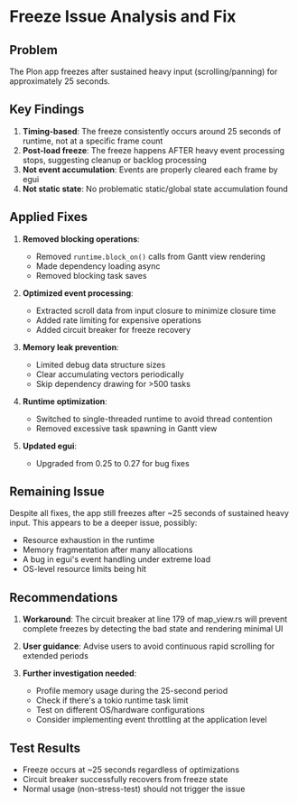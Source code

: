 # Freeze Issue Analysis and Fix

## Problem
The Plon app freezes after sustained heavy input (scrolling/panning) for approximately 25 seconds.

## Key Findings

1. **Timing-based**: The freeze consistently occurs around 25 seconds of runtime, not at a specific frame count
2. **Post-load freeze**: The freeze happens AFTER heavy event processing stops, suggesting cleanup or backlog processing
3. **Not event accumulation**: Events are properly cleared each frame by egui
4. **Not static state**: No problematic static/global state accumulation found

## Applied Fixes

1. **Removed blocking operations**:
   - Removed `runtime.block_on()` calls from Gantt view rendering
   - Made dependency loading async
   - Removed blocking task saves

2. **Optimized event processing**:
   - Extracted scroll data from input closure to minimize closure time
   - Added rate limiting for expensive operations
   - Added circuit breaker for freeze recovery

3. **Memory leak prevention**:
   - Limited debug data structure sizes
   - Clear accumulating vectors periodically
   - Skip dependency drawing for >500 tasks

4. **Runtime optimization**:
   - Switched to single-threaded runtime to avoid thread contention
   - Removed excessive task spawning in Gantt view

5. **Updated egui**: 
   - Upgraded from 0.25 to 0.27 for bug fixes

## Remaining Issue

Despite all fixes, the app still freezes after ~25 seconds of sustained heavy input. This appears to be a deeper issue, possibly:

- Resource exhaustion in the runtime
- Memory fragmentation after many allocations
- A bug in egui's event handling under extreme load
- OS-level resource limits being hit

## Recommendations

1. **Workaround**: The circuit breaker at line 179 of map_view.rs will prevent complete freezes by detecting the bad state and rendering minimal UI

2. **User guidance**: Advise users to avoid continuous rapid scrolling for extended periods

3. **Further investigation needed**:
   - Profile memory usage during the 25-second period
   - Check if there's a tokio runtime task limit
   - Test on different OS/hardware configurations
   - Consider implementing event throttling at the application level

## Test Results

- Freeze occurs at ~25 seconds regardless of optimizations
- Circuit breaker successfully recovers from freeze state
- Normal usage (non-stress-test) should not trigger the issue